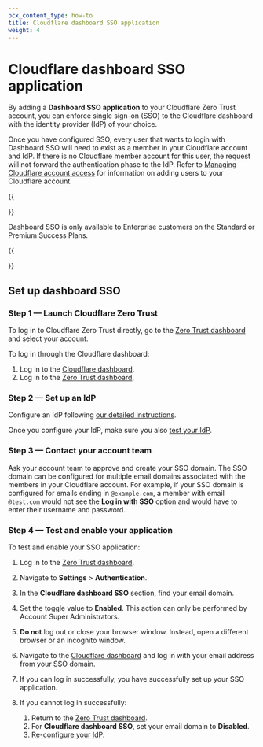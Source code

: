 ```yaml
---
pcx_content_type: how-to
title: Cloudflare dashboard SSO application
weight: 4
---
```


# Cloudflare dashboard SSO application

By adding a **Dashboard SSO application** to your Cloudflare Zero Trust account, you can enforce single sign-on (SSO) to the Cloudflare dashboard with the identity provider (IdP) of your choice.

Once you have configured SSO, every user that wants to login with Dashboard SSO will need to exist as a member in your Cloudflare account and IdP. If there is no Cloudflare member account for this user, the request will not forward the authentication phase to the IdP. Refer to [Managing Cloudflare account access](/fundamentals/account-and-billing/members/) for information on adding users to your Cloudflare account.

{{<Aside type="note">}}

Dashboard SSO is only available to Enterprise customers on the Standard or Premium Success Plans.

{{</Aside>}}

## Set up dashboard SSO

### Step 1 — Launch Cloudflare Zero Trust

To log in to Cloudflare Zero Trust directly, go to the [Zero Trust dashboard](https://one.dash.cloudflare.com/) and select your account.

To log in through the Cloudflare dashboard:

1.  Log in to the [Cloudflare dashboard](https://dash.cloudflare.com/login).
1.  Log in to the [Zero Trust dashboard](/cloudflare-one/setup/#start-from-the-cloudflare-dashboard).

### Step 2 — Set up an IdP

Configure an IdP following [our detailed instructions](/cloudflare-one/identity/idp-integration/).

Once you configure your IdP, make sure you also [test your IdP](/cloudflare-one/identity/idp-integration/#test-idps-on-the-teams-dashboard).

### Step 3 — Contact your account team

Ask your account team to approve and create your SSO domain. The SSO domain can be configured for multiple email domains associated with the members in your Cloudflare account. For example, if your SSO domain is configured for emails ending in `@example.com`, a member with email `@test.com` would not see the **Log in with SSO** option and would have to enter their username and password.

### Step 4 — Test and enable your application

To test and enable your SSO application:

1.  Log in to the [Zero Trust dashboard](https://one.dash.cloudflare.com/).
1.  Navigate to **Settings** > **Authentication**.
1.  In the **Cloudflare dashboard SSO** section, find your email domain.
1.  Set the toggle value to **Enabled**. This action can only be performed by Account Super Administrators.
1.  **Do not** log out or close your browser window. Instead, open a different browser or an incognito window.
1.  Navigate to the [Cloudflare dashboard](https://dash.cloudflare.com) and log in with your email address from your SSO domain.
1.  If you can log in successfully, you have successfully set up your SSO application.
1.  If you cannot log in successfully:

    1.  Return to the [Zero Trust dashboard](https://one.dash.cloudflare.com/).
    2.  For **Cloudflare dashboard SSO**, set your email domain to **Disabled**.
    3.  [Re-configure your IdP](/cloudflare-one/identity/idp-integration/).
